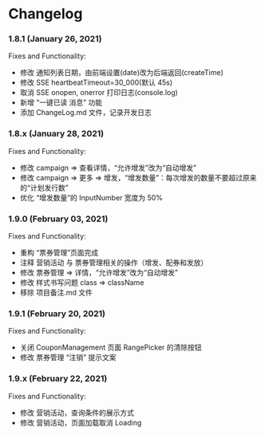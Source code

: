 # Changelog

### 1.8.1 (January 26, 2021)

Fixes and Functionality:

- 修改 通知列表日期，由前端设置(date)改为后端返回(createTime)
- 修改 SSE heartbeatTimeout=30_000(默认 45s)
- 取消 SSE onopen, onerror 打印日志(console.log)
- 新增 “一键已读 消息” 功能
- 添加 ChangeLog.md 文件，记录开发日志

### 1.8.x (January 28, 2021)

Fixes and Functionality:

- 修改 campaign => 查看详情，“允许增发”改为“自动增发”
- 修改 campaign => 更多 => 增发，“增发数量”：每次增发的数量不要超过原来的“计划发行数”
- 优化 “增发数量”的 InputNumber 宽度为 50%

### 1.9.0 (February 03, 2021)

Fixes and Functionality:

- 重构 “票券管理”页面完成
- 注释 营销活动 与 票券管理相关的操作（增发、配券和发放）
- 修改 票券管理 => 详情，“允许增发”改为“自动增发”
- 修改 样式书写问题 class => className
- 移除 项目备注.md 文件

### 1.9.1 (February 20, 2021)

Fixes and Functionality:

- 关闭 CouponManagement 页面 RangePicker 的清除按钮
- 修改 票券管理 “注销” 提示文案

### 1.9.x (February 22, 2021)

Fixes and Functionality:

- 修改 营销活动，查询条件的展示方式
- 修改 营销活动，页面加载取消 Loading
